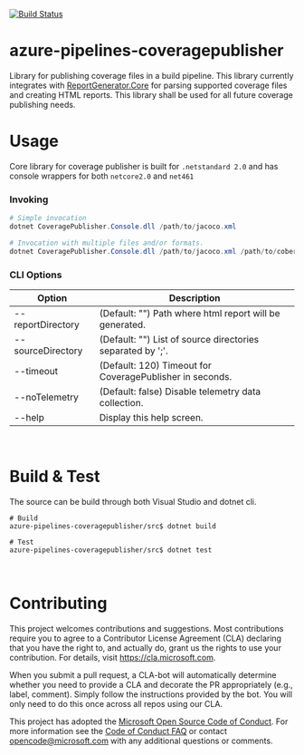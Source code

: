 [![Build Status](https://dev.azure.com/mseng/AzureDevOps/_apis/build/status/Teams/AutomatedTesting/microsoft.azure-pipelines-coveragepublisher?branchName=master)](https://dev.azure.com/mseng/AzureDevOps/_build/latest?definitionId=8880&branchName=master)

# azure-pipelines-coveragepublisher

Library for publishing coverage files in a build pipeline. This library currently integrates with [ReportGenerator.Core](https://www.nuget.org/packages/ReportGenerator.Core/) for parsing supported coverage files and creating HTML reports. This library shall be used for all future coverage publishing needs.

# Usage

Core library for coverage publisher is built for `.netstandard 2.0` and has console wrappers for both `netcore2.0` and `net461`

### Invoking

```ps1
# Simple invocation
dotnet CoveragePublisher.Console.dll /path/to/jacoco.xml

# Invocation with multiple files and/or formats.
dotnet CoveragePublisher.Console.dll /path/to/jacoco.xml /path/to/cobertura.xml
```

### CLI Options

| Option                | Description                                                |
| --------------------- | ---------------------------------------------------------- |
| --reportDirectory     | (Default: "") Path where html report will be generated.    |
| --sourceDirectory     | (Default: "") List of source directories separated by ';'. |
| --timeout             | (Default: 120) Timeout for CoveragePublisher in seconds.   |
| --noTelemetry         | (Default: false) Disable telemetry data collection.        |
| --help                | Display this help screen.                                  |

<br/>

# Build & Test

The source can be build through both Visual Studio and dotnet cli.

```
# Build
azure-pipelines-coveragepublisher/src$ dotnet build

# Test
azure-pipelines-coveragepublisher/src$ dotnet test
```

<br />

# Contributing

This project welcomes contributions and suggestions.  Most contributions require you to agree to a
Contributor License Agreement (CLA) declaring that you have the right to, and actually do, grant us
the rights to use your contribution. For details, visit https://cla.microsoft.com.

When you submit a pull request, a CLA-bot will automatically determine whether you need to provide
a CLA and decorate the PR appropriately (e.g., label, comment). Simply follow the instructions
provided by the bot. You will only need to do this once across all repos using our CLA.

This project has adopted the [Microsoft Open Source Code of Conduct](https://opensource.microsoft.com/codeofconduct/).
For more information see the [Code of Conduct FAQ](https://opensource.microsoft.com/codeofconduct/faq/) or
contact [opencode@microsoft.com](mailto:opencode@microsoft.com) with any additional questions or comments.
